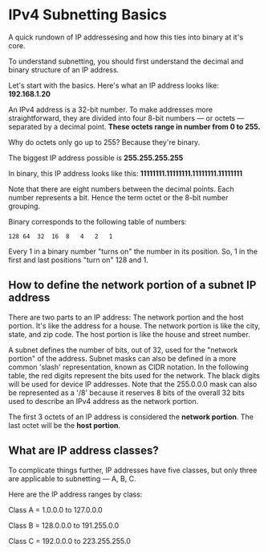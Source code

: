 # IPv4 Subnetting Basics

A quick rundown of IP addressesing and how this ties into binary at it's core. 

To understand subnetting, you should first understand the decimal and binary structure of an IP address.

Let's start with the basics. Here's what an IP address looks like: **192.168.1.20**

An IPv4 address is a 32-bit number. To make addresses more straightforward, they are divided into four 8-bit numbers — or octets — separated by a decimal point. **These octets range in number from 0 to 255.**

Why do octets only go up to 255? Because they're binary.

The biggest IP address possible is **255.255.255.255**

In binary, this IP address looks like this: **11111111.11111111.11111111.11111111**

Note that there are eight numbers between the decimal points. Each number represents a bit. Hence the term octet or the 8-bit number grouping.

Binary corresponds to the following table of numbers:
```
128	64	32	16	8	4	2	1
```

Every 1 in a binary number "turns on" the number in its position. So, 1 in the first and last positions "turn on" 128 and 1.

## How to define the network portion of a subnet IP address

There are two parts to an IP address: The network portion and the host portion.
It's like the address for a house. The network portion is like the city, state, and zip code. The host portion is like the house and street number.

A subnet defines the number of bits, out of 32, used for the "network portion" of the address. Subnet masks can also be defined in a more common 'slash' representation, known as CIDR notation. In the following table, the red digits represent the bits used for the network. The black digits will be used for device IP addresses. Note that the 255.0.0.0 mask can also be represented as a '/8' because it reserves 8 bits of the overall 32 bits used to describe an IPv4 address as the network portion.

The first 3 octets of an IP address is considered the **network portion**. The last octet will be the **host portion**.

## What are IP address classes?

To complicate things further, IP addresses have five classes, but only three are applicable to subnetting — A, B, C.

Here are the IP address ranges by class:

Class A = 1.0.0.0 to 127.0.0.0

Class B = 128.0.0.0 to 191.255.0.0

Class C = 192.0.0.0 to 223.255.255.0
